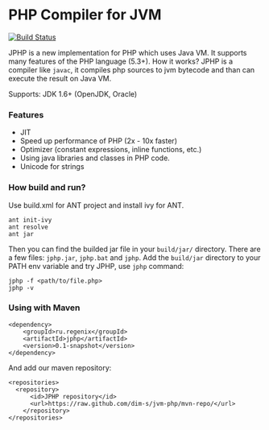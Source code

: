 PHP Compiler for JVM
====================

[![Build Status](https://travis-ci.org/dim-s/jvm-php.png?branch=master)](https://travis-ci.org/dim-s/jvm-php)

JPHP is a new implementation for PHP which uses Java VM. It supports many features of the PHP language (5.3+).
How it works? JPHP is a compiler like `javac`, it compiles php sources to jvm bytecode and than
can execute the result on Java VM.

Supports: JDK 1.6+ (OpenJDK, Oracle)


### Features

+ JIT
+ Speed up performance of PHP (2x - 10x faster)
+ Optimizer (constant expressions, inline functions, etc.)
+ Using java libraries and classes in PHP code.
+ Unicode for strings


### How build and run?

Use build.xml for ANT project and install ivy for ANT.

    ant init-ivy
    ant resolve
    ant jar

Then you can find the builded jar file in your `build/jar/` directory. There are
a few files: `jphp.jar`, `jphp.bat` and `jphp`. Add the `build/jar` directory to your 
PATH env variable and try JPHP, use `jphp` command:

    jphp -f <path/to/file.php>
    jphp -v


### Using with Maven

```
<dependency>
    <groupId>ru.regenix</groupId>
    <artifactId>jphp</artifactId>
    <version>0.1-snapshot</version>
</dependency>
```
    
And add our maven repository:

```
<repositories>
  <repository>
      <id>JPHP repository</id>
      <url>https://raw.github.com/dim-s/jvm-php/mvn-repo/</url>
    </repository>
</repositories>
```
